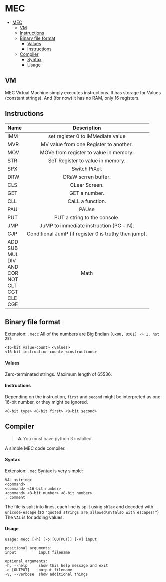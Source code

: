 # MEC

- [MEC](#mec)
  - [VM](#vm)
  - [Instructions](#instructions)
  - [Binary file format](#binary-file-format)
      - [Values](#values)
      - [Instructions](#instructions-1)
  - [Compiler](#compiler)
      - [Syntax](#syntax)
      - [Usage](#usage)

## VM
MEC Virtual Machine simply executes instructions. It has storage for Values (constant strings). And (for now) it has no RAM, only 16 registers.

## Instructions

| Name|                      Description                      |
| --- | :---------------------------------------------------: |
| IMM |           set register 0 to IMMediate value           |
| MVR |        MV value from one Register to another.         |
| MOV |        MOVe from register to value in memory.         |
| STR |           SeT Register to value in memory.            |
| SPX |                     Switch PiXel.                     |
| DRW |                  DRaW scrren buffer.                  |
| CLS |                     CLear Screen.                     |
| GET |                     GET a number.                     |
| CLL |                   CaLL a function.                    |
| PAU |                         PAUse                         | 
| PUT |             PUT a string to the console.              |
| JMP |       JuMP to immediate instruction (PC = N).         |
| CJP | Conditional JumP (if register 0 is truthy then jump). |
| ADD<br/>SUB<br/>MUL<br/>DIV<br/>AND<br/>COR<br/>NOT<br/>CLT<br/>CGT<br/>CLE<br/>CGE<br/> | Math |

## Binary file format
Extension: `.mecc`
All of the numbers are Big Endian `[0x00, 0x01] -> 1, not 255`

    <16-bit value-count> <values>
    <16-bit instruction-count> <instructions>

#### Values
Zero-terminated strings. Maximum length of 65536.
#### Instructions
Depending on the instruction, `first` and `second` might be interpreted as one 16-bit number, or they might be ignored.

    <8-bit type> <8-bit first> <8-bit second>


## Compiler
> :warning: You must have python 3 installed.

A simple MEC code compiler.

#### Syntax
Extension: `.mec`
Syntax is very simple:

    VAL <string>
    <command>
    <command> <16-bit number>
    <command> <8-bit number> <8-bit number>
    ; comment

The file is split into lines, each line is split using `shlex` and decoded with `unicode-escape` (so `"quoted strings are allowed\n\talso with escapes!"`)
The `VAL` is for adding values.

#### Usage
    usage: mecc [-h] [-o [OUTPUT]] [-v] input

    positional arguments:
    input          input filename

    optional arguments:
    -h, --help     show this help message and exit
    -o [OUTPUT]    output filename
    -v, --verbose  show additional things

